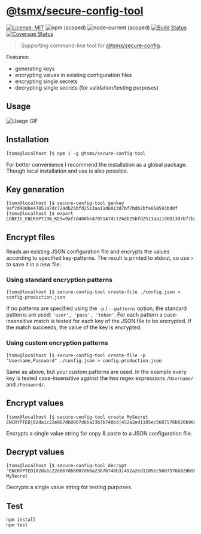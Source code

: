 # [**@tsmx/secure-config-tool**](https://github.com/tsmx/secure-config-tool)

[![License: MIT](https://img.shields.io/badge/License-MIT-blue.svg)](https://opensource.org/licenses/MIT)
![npm (scoped)](https://img.shields.io/npm/v/@tsmx/secure-config-tool)
![node-current (scoped)](https://img.shields.io/node/v/@tsmx/secure-config-tool)
[![Build Status](https://img.shields.io/github/workflow/status/tsmx/secure-config-tool/git-ci-build)](https://img.shields.io/github/workflow/status/tsmx/secure-config-tool/git-ci-build)
[![Coverage Status](https://coveralls.io/repos/github/tsmx/secure-config-tool/badge.svg?branch=master)](https://coveralls.io/github/tsmx/secure-config-tool?branch=master)

> Supporting command-line tool for [@tsmx/secure-config](https://www.npmjs.com/package/@tsmx/secure-config).

Features:
- generating keys
- encrypting values in existing configuration files 
- encrypting single secrets
- decrypting single secrets (for validation/testing purposes)

## Usage

![Usage GIF](https://tsmx.net/wp-content/uploads/2020/11/secure-config-tool-fast.gif)

## Installation

```
[tsmx@localhost ]$ npm i -g @tsmx/secure-config-tool
```

For better convenience I recommend the installation as a global package. Though local installation and use is also possible.

## Key generation

```
[tsmx@localhost ]$ secure-config-tool genkey
9af7d400be4705147dc724db25bfd2513aa11d6013d7bf7bdb2bfe050593bd0f
[tsmx@localhost ]$ export CONFIG_ENCRYPTION_KEY=9af7d400be4705147dc724db25bfd2513aa11d6013d7bf7bdb2bfe050593bd0f
```

## Encrypt files

Reads an existing JSON configuration file and encrypts the values according to specified key-patterns. The result is printed to stdout, so use `>` to save it in a new file.

### Using standard encryption patterns

```
[tsmx@localhost ]$ secure-config-tool create-file ./config.json > config-production.json
```

If no patterns are specified using the `-p` / `--patterns` option, the standard patterns are used: `'user', 'pass', 'token'`. For each pattern a case-insensitive match is tested for each key of the JSON file to be encrypted. If the match succeeds, the value of the key is encrypted.

### Using custom encryption patterns

```
[tsmx@localhost ]$ secure-config-tool create-file -p "Username,Password" ./config.json > config-production.json
```

Same as above, but your custom patterns are used. In the example every key is tested case-insensitive against the two regex expressions `/Username/` and `/Password/`.

## Encrypt values

```
[tsmx@localhost ]$ secure-config-tool create MySecret
ENCRYPTED|82da1c22e867d68007d66a23b7b748b3|452a2ed1105ec5607576b820b90aa49f
```

Encrypts a single value string for copy & paste to a JSON configuration file.

## Decrypt values

```
[tsmx@localhost ]$ secure-config-tool decrypt "ENCRYPTED|82da1c22e867d68007d66a23b7b748b3|452a2ed1105ec5607576b820b90aa49f"
MySecret
```

Decrypts a single value string for testing purposes.

## Test

```
npm install
npm test
```